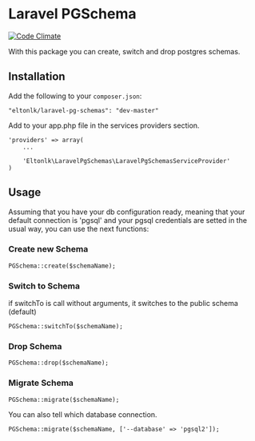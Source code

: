 # Laravel PGSchema

[![Code Climate](https://codeclimate.com/github/eltonlk/laravel-pg-schemas.png)](https://codeclimate.com/github/eltonlk/laravel-pg-schemas)

With this package you can create, switch and drop postgres schemas.

## Installation

Add the following to your `composer.json`:

    "eltonlk/laravel-pg-schemas": "dev-master"

Add to your app.php file in the services providers section.

    'providers' => array(
        ...

        'Eltonlk\LaravelPgSchemas\LaravelPgSchemasServiceProvider'
    )

## Usage

Assuming that you have your db configuration ready, meaning that
your default connection is 'pgsql' and your pgsql credentials
are setted in the usual way, you can use the next functions:

### Create new Schema

    PGSchema::create($schemaName);

### Switch to Schema

if switchTo is call without arguments, it switches to the public
schema (default)

    PGSchema::switchTo($schemaName);

### Drop Schema

    PGSchema::drop($schemaName);

### Migrate Schema

    PGSchema::migrate($schemaName);

You can also tell which database connection.

    PGSchema::migrate($schemaName, ['--database' => 'pgsql2']);
